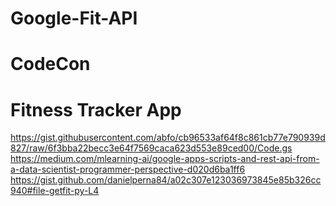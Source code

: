 # Google-Fit-API
# CodeCon
# Fitness Tracker App

https://gist.githubusercontent.com/abfo/cb96533af64f8c861cb77e790939d827/raw/6f3bba22becc3e64f7569caca623d553e89ced00/Code.gs  
https://medium.com/mlearning-ai/google-apps-scripts-and-rest-api-from-a-data-scientist-programmer-perspective-d020d6ba1ff6  
https://gist.github.com/danielperna84/a02c307e123036973845e85b326cc940#file-getfit-py-L4   
